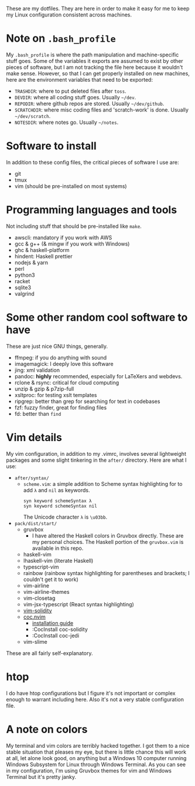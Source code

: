 These are my dotfiles.
They are here in order to make it easy for me to keep my Linux configuration consistent across machines.

# Note on `.bash_profile`
My `.bash_profile` is where the path manipulation and machine-specific stuff goes.
Some of the variables it exports are assumed to exist by other pieces of
software, but I am not tracking the file here because it wouldn't make sense.
However, so that I can get properly installed on new machines, here are the
environment variables that need to be exported:

- `TRASHDIR`: where to put deleted files after `toss`.
- `DEVDIR`: where all coding stuff goes. Usually `~/dev`.
- `REPODIR`: where github repos are stored. Usually `~/dev/github`.
- `SCRATCHDIR`: where misc coding files and 'scratch-work' is done. Usually
  `~/dev/scratch`.
- `NOTESDIR`: where notes go. Usually `~/notes`.

# Software to install
In addition to these config files, the critical pieces of software I use are:
- git
- tmux
- vim (should be pre-installed on most systems)

# Programming languages and tools
Not including stuff that should be pre-installed like `make`.
- awscli: mandatory if you work with AWS
- gcc & g++ (& mingw if you work with Windows)
- ghc & haskell-platform
- hindent: Haskell prettier
- nodejs & yarn
- perl
- python3
- racket
- sqlite3
- valgrind

# Some other random cool software to have
These are just nice GNU things, generally.
- ffmpeg: if you do anything with sound
- imagemagick: I deeply love this software
- jing: xml validation
- pandoc: **highly** recommended, especially for LaTeXers and webdevs.
- rclone & rsync: critical for cloud computing
- unzip & gzip & p7zip-full
- xsltproc: for testing xslt templates
- ripgrep: better than grep for searching for text in codebases
- fzf: fuzzy finder, great for finding files
- fd: better than `find`

# Vim details
My vim configuration, in addition to my .vimrc, involves several lightweight packages and some slight tinkering in the `after/` directory.
Here are what I use:
- `after/syntax/`
  - `scheme.vim`: a simple addition to Scheme syntax highlighting for to add `λ` and `nil` as keywords.
      ```vimscript
      syn keyword schemeSyntax λ
      syn keyword schemeSyntax nil
      ```
      The Unicode character `λ` is `\u03bb`.
- `pack/dist/start/`
  - gruvbox
    - I have altered the Haskell colors in Gruvbox directly. These are my personal choices. The Haskell portion of the `gruvbox.vim` is available in this repo.
  - haskell-vim
  - lhaskell-vim (literate Haskell)
  - typescript-vim
  - rainbow (rainbow syntax highlighting for parentheses and brackets; I couldn't get it to work)
  - vim-airline
  - vim-airline-themes
  - vim-closetag
  - vim-jsx-typescript (React syntax highlighting)
  - [vim-solidity](https://github.com/tomlion/vim-solidity)
  - [coc.nvim](https://github.com/neoclide/coc.nvim)
    - [installation guide](https://github.com/neoclide/coc.nvim/wiki/Install-coc.nvim#using-vim8s-native-package-manager)
    - :CocInstall coc-solidity
    - :CocInstall coc-jedi
  - vim-slime

These are all fairly self-explanatory.

# htop
I do have htop configurations but I figure it's not important or complex enough to warrant including here. Also it's not a very stable configuration file.

# A note on colors
My terminal and vim colors are terribly hacked together. I got them to a nice stable situation that pleases my eye, but there is little chance this will work at all, let alone look good, on anything but a Windows 10 computer running Windows Subsystem for Linux through Windows Terminal.
As you can see in my configuration, I'm using Gruvbox themes for vim and Windows Terminal but it's pretty janky.

